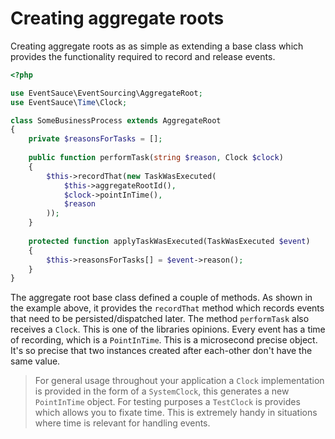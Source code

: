 # Creating aggregate roots

Creating aggregate roots as as simple as extending a base class which provides the functionality required to record and
release events.

```php
<?php

use EventSauce\EventSourcing\AggregateRoot;
use EventSauce\Time\Clock;

class SomeBusinessProcess extends AggregateRoot
{
    private $reasonsForTasks = [];
    
    public function performTask(string $reason, Clock $clock)
    {
        $this->recordThat(new TaskWasExecuted(
            $this->aggregateRootId(),
            $clock->pointInTime(),
            $reason
        ));
    }
    
    protected function applyTaskWasExecuted(TaskWasExecuted $event)
    {
        $this->reasonsForTasks[] = $event->reason();
    }
}
```

The aggregate root base class defined a couple of methods. As shown in the example above, it provides the `recordThat`
method which records events that need to be persisted/dispatched later. The method `performTask` also receives a `Clock`.
This is one of the libraries opinions. Every event has a time of recording, which is a `PointInTime`. This is a microsecond
precise object. It's so precise that two instances created after each-other don't have the same value.

> For general usage throughout your application a `Clock` implementation is provided in the form of a `SystemClock`, this
> generates a new `PointInTime` object. For testing purposes a `TestClock` is provides which allows you to fixate time.
> This is extremely handy in situations where time is relevant for handling events.

